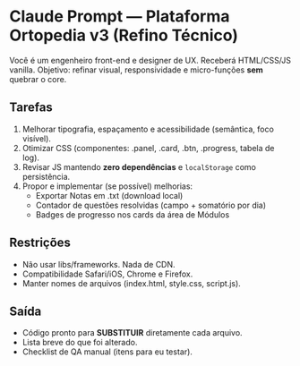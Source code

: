 # Claude Prompt — Plataforma Ortopedia v3 (Refino Técnico)

Você é um engenheiro front-end e designer de UX. Receberá HTML/CSS/JS vanilla.
Objetivo: refinar visual, responsividade e micro-funções **sem** quebrar o core.

## Tarefas
1) Melhorar tipografia, espaçamento e acessibilidade (semântica, foco visível).
2) Otimizar CSS (componentes: .panel, .card, .btn, .progress, tabela de log).
3) Revisar JS mantendo **zero dependências** e `localStorage` como persistência.
4) Propor e implementar (se possível) melhorias:
   - Exportar Notas em .txt (download local)
   - Contador de questões resolvidas (campo + somatório por dia)
   - Badges de progresso nos cards da área de Módulos

## Restrições
- Não usar libs/frameworks. Nada de CDN.
- Compatibilidade Safari/iOS, Chrome e Firefox.
- Manter nomes de arquivos (index.html, style.css, script.js).

## Saída
- Código pronto para **SUBSTITUIR** diretamente cada arquivo.
- Lista breve do que foi alterado.
- Checklist de QA manual (itens para eu testar).
